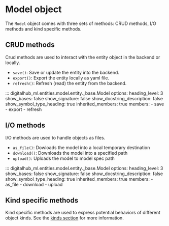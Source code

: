 # Model object

The `Model` object comes with three sets of methods: CRUD methods, I/O methods and kind specific methods.

## CRUD methods

Crud methods are used to interact with the entity object in the backend or locally.

- `save()`: Save or update the entity into the backend.
- `export()`: Export the entity locally as yaml file.
- `refresh()`: Refresh (read) the entity from the backend.

::: digitalhub_ml.entities.model.entity._base.Model
    options:
        heading_level: 3
        show_bases: false
        show_signature: false
        show_docstring_description: false
        show_symbol_type_heading: true
        inherited_members: true
        members:
            - save
            - export
            - refresh

## I/O methods

I/O methods are used to handle objects as files.

- `as_file()`: Dowloads the model into a local temporary destination
- `download()`: Downloads the model into a specified path
- `upload()`: Uploads the model to model spec path

::: digitalhub_ml.entities.model.entity._base.Model
    options:
        heading_level: 3
        show_bases: false
        show_signature: false
        show_docstring_description: false
        show_symbol_type_heading: true
        inherited_members: true
        members:
            - as_file
            - download
            - upload

## Kind specific methods

Kind specific methods are used to express potential behaviors of different object kinds.
See the [kinds section](kinds.md) for more information.
